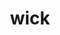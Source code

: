 ---
category: 4-letters
denotation: null
name: wick
reference_link: https://www.etymonline.com/word/wick
root_language: null
root_name: null
title: wick
type: free
word_sums:
- respelling: wick
  sum: 'Wick + '
---